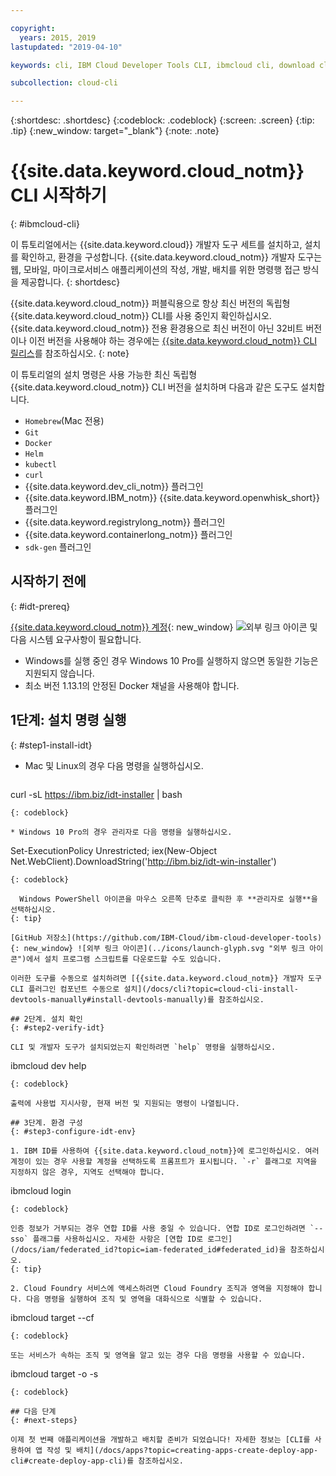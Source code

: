 ```yaml
---

copyright:
  years: 2015, 2019
lastupdated: "2019-04-10"

keywords: cli, IBM Cloud Developer Tools CLI, ibmcloud cli, download cli, ibmcloud dev, cloud cli, dev plugin, dev plug-in, cloud command line, developer tools, dev tools, install cloud cli, getting started cli

subcollection: cloud-cli

---
```


{:shortdesc: .shortdesc}
{:codeblock: .codeblock}
{:screen: .screen}
{:tip: .tip}
{:new_window: target="_blank"}
{:note: .note}

# {{site.data.keyword.cloud_notm}} CLI 시작하기
{: #ibmcloud-cli}

이 튜토리얼에서는 {{site.data.keyword.cloud}} 개발자 도구 세트를 설치하고, 설치를 확인하고, 환경을 구성합니다. {{site.data.keyword.cloud_notm}} 개발자 도구는 웹, 모바일, 마이크로서비스 애플리케이션의 작성, 개발, 배치를 위한 명령행 접근 방식을 제공합니다.
{: shortdesc}

{{site.data.keyword.cloud_notm}} 퍼블릭용으로 항상 최신 버전의 독립형 {{site.data.keyword.cloud_notm}} CLI를 사용 중인지 확인하십시오. {{site.data.keyword.cloud_notm}} 전용 환경용으로 최신 버전이 아닌 32비트 버전이나 이전 버전을 사용해야 하는 경우에는 [{{site.data.keyword.cloud_notm}} CLI 릴리스](/docs/cli?topic=cloud-cli-cli-releases)를 참조하십시오.
{: note}

이 튜토리얼의 설치 명령은 사용 가능한 최신 독립형 {{site.data.keyword.cloud_notm}} CLI 버전을 설치하며 다음과 같은 도구도 설치합니다.

* `Homebrew`(Mac 전용)
* `Git`
* `Docker`
* `Helm`
* `kubectl`
* `curl`
* {{site.data.keyword.dev_cli_notm}} 플러그인
* {{site.data.keyword.IBM_notm}} {{site.data.keyword.openwhisk_short}} 플러그인
* {{site.data.keyword.registrylong_notm}} 플러그인
* {{site.data.keyword.containerlong_notm}} 플러그인
* `sdk-gen` 플러그인

## 시작하기 전에
{: #idt-prereq}

[{{site.data.keyword.cloud_notm}} 계정](https://cloud.ibm.com/){: new_window} ![외부 링크 아이콘](../icons/launch-glyph.svg "외부 링크 아이콘") 및 다음 시스템 요구사항이 필요합니다.

* Windows를 실행 중인 경우 Windows 10 Pro를 실행하지 않으면 동일한 기능은 지원되지 않습니다.
* 최소 버전 1.13.1의 안정된 Docker 채널을 사용해야 합니다.

## 1단계: 설치 명령 실행
{: #step1-install-idt}

* Mac 및 Linux의 경우 다음 명령을 실행하십시오.
  ```
curl -sL https://ibm.biz/idt-installer | bash
  ```
  {: codeblock}

* Windows 10 Pro의 경우 관리자로 다음 명령을 실행하십시오.
  ```
Set-ExecutionPolicy Unrestricted; iex(New-Object Net.WebClient).DownloadString('http://ibm.biz/idt-win-installer')
  ```
  {: codeblock}

    Windows PowerShell 아이콘을 마우스 오른쪽 단추로 클릭한 후 **관리자로 실행**을 선택하십시오.
  {: tip}

[GitHub 저장소](https://github.com/IBM-Cloud/ibm-cloud-developer-tools){: new_window} ![외부 링크 아이콘](../icons/launch-glyph.svg "외부 링크 아이콘")에서 설치 프로그램 스크립트를 다운로드할 수도 있습니다.

이러한 도구를 수동으로 설치하려면 [{{site.data.keyword.cloud_notm}} 개발자 도구 CLI 플러그인 컴포넌트 수동으로 설치](/docs/cli?topic=cloud-cli-install-devtools-manually#install-devtools-manually)를 참조하십시오. 

## 2단계. 설치 확인
{: #step2-verify-idt}

CLI 및 개발자 도구가 설치되었는지 확인하려면 `help` 명령을 실행하십시오.
```
ibmcloud dev help
```
{: codeblock}

출력에 사용법 지시사항, 현재 버전 및 지원되는 명령이 나열됩니다.

## 3단계. 환경 구성
{: #step3-configure-idt-env}

1. IBM ID를 사용하여 {{site.data.keyword.cloud_notm}}에 로그인하십시오. 여러 계정이 있는 경우 사용할 계정을 선택하도록 프롬프트가 표시됩니다. `-r` 플래그로 지역을 지정하지 않은 경우, 지역도 선택해야 합니다.
  ```
ibmcloud login
  ```
  {: codeblock}
  
  인증 정보가 거부되는 경우 연합 ID를 사용 중일 수 있습니다. 연합 ID로 로그인하려면 `--sso` 플래그를 사용하십시오. 자세한 사항은 [연합 ID로 로그인](/docs/iam/federated_id?topic=iam-federated_id#federated_id)을 참조하십시오.
  {: tip}

2. Cloud Foundry 서비스에 액세스하려면 Cloud Foundry 조직과 영역을 지정해야 합니다. 다음 명령을 실행하여 조직 및 영역을 대화식으로 식별할 수 있습니다.
  ```
  ibmcloud target --cf
  ```
  {: codeblock}

  또는 서비스가 속하는 조직 및 영역을 알고 있는 경우 다음 명령을 사용할 수 있습니다.
  ```
ibmcloud target -o <value> -s <value>
  ```
  {: codeblock}

## 다음 단계
{: #next-steps}

이제 첫 번째 애플리케이션을 개발하고 배치할 준비가 되었습니다! 자세한 정보는 [CLI를 사용하여 앱 작성 및 배치](/docs/apps?topic=creating-apps-create-deploy-app-cli#create-deploy-app-cli)를 참조하십시오.
